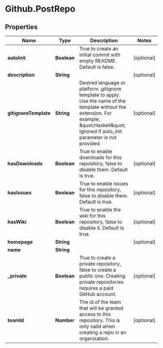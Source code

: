 # Github.PostRepo

## Properties

Name | Type | Description | Notes
------------ | ------------- | ------------- | -------------
**autoInit** | **Boolean** | True to create an initial commit with empty README. Default is false. | [optional] 
**description** | **String** |  | [optional] 
**gitignoreTemplate** | **String** | Desired language or platform .gitignore template to apply. Use the name of the template without the extension. For example, \&quot;Haskell\&quot; Ignored if auto_init parameter is not provided.  | [optional] 
**hasDownloads** | **Boolean** | True to enable downloads for this repository, false to disable them. Default is true. | [optional] 
**hasIssues** | **Boolean** | True to enable issues for this repository, false to disable them. Default is true. | [optional] 
**hasWiki** | **Boolean** | True to enable the wiki for this repository, false to disable it. Default is true. | [optional] 
**homepage** | **String** |  | [optional] 
**name** | **String** |  | 
**_private** | **Boolean** | True to create a private repository, false to create a public one. Creating private repositories requires a paid GitHub account. | [optional] 
**teamId** | **Number** | The id of the team that will be granted access to this repository. This is only valid when creating a repo in an organization. | [optional] 


